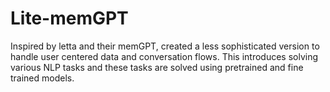 # Lite-memGPT
Inspired by letta and their memGPT, created a less sophisticated version to handle user centered data and conversation flows. This introduces solving various NLP tasks and these tasks are solved using pretrained and fine trained models.
